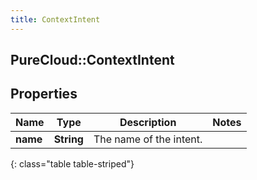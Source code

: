 ```yaml
---
title: ContextIntent
---
```

## PureCloud::ContextIntent

## Properties

|Name | Type | Description | Notes|
|------------ | ------------- | ------------- | -------------|
| **name** | **String** | The name of the intent. | |
{: class="table table-striped"}


